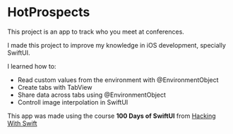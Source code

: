 #  HotProspects

This project is an app to track who you meet at conferences. 

I made this project to improve my knowledge in iOS development, specially SwiftUI.

I learned how to:

- Read custom values from the environment with @EnvironmentObject
- Create tabs with TabView
- Share data across tabs using @EnvironmentObject
- Controll image interpolation in SwiftUI

This app was made using the course **100 Days of SwiftUI** from [Hacking With Swift](https://www.hackingwithswift.com/100/swiftui/)

